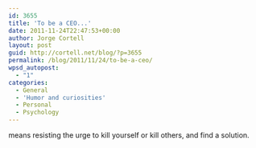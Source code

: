 ```yaml
---
id: 3655
title: 'To be a CEO...'
date: 2011-11-24T22:47:53+00:00
author: Jorge Cortell
layout: post
guid: http://cortell.net/blog/?p=3655
permalink: /blog/2011/11/24/to-be-a-ceo/
wpsd_autopost:
  - "1"
categories:
  - General
  - 'Humor and curiosities'
  - Personal
  - Psychology
---
```

means resisting the urge to kill yourself or kill others, and find a solution.
